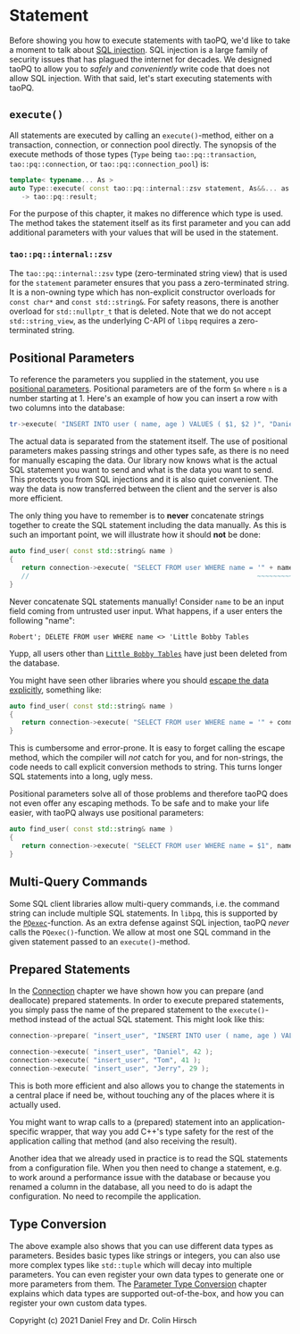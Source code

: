 # Statement

Before showing you how to execute statements with taoPQ, we'd like to take a moment to talk about [SQL injection](https://en.wikipedia.org/wiki/SQL_injection).
SQL injection is a large family of security issues that has plagued the internet for decades.
We designed taoPQ to allow you to *safely* and *conveniently* write code that does not allow SQL injection.
With that said, let's start executing statements with taoPQ.

## `execute()`

All statements are executed by calling an `execute()`-method, either on a transaction, connection, or connection pool directly.
The synopsis of the execute methods of those types (`Type` being `tao::pq::transaction`, `tao::pq::connection`, or `tao::pq::connection_pool`) is:

```c++
template< typename... As >
auto Type::execute( const tao::pq::internal::zsv statement, As&&... as )
   -> tao::pq::result;
```

For the purpose of this chapter, it makes no difference which type is used.
The method takes the statement itself as its first parameter and you can add additional parameters with your values that will be used in the statement.

### `tao::pq::internal::zsv`

The `tao::pq::internal::zsv` type (zero-terminated string view) that is used for the `statement` parameter ensures that you pass a zero-terminated string.
It is a non-owning type which has non-explicit constructor overloads for `const char*` and `const std::string&`.
For safety reasons, there is another overload for `std::nullptr_t` that is deleted.
Note that we do not accept `std::string_view`, as the underlying C-API of `libpq` requires a zero-terminated string.

## Positional Parameters

To reference the parameters you supplied in the statement, you use [positional parameters](https://www.postgresql.org/docs/current/sql-expressions.html).
Positional parameters are of the form `$n` where `n` is a number starting at 1.
Here's an example of how you can insert a row with two columns into the database:

```c++
tr->execute( "INSERT INTO user ( name, age ) VALUES ( $1, $2 )", "Daniel", 42 );
```

The actual data is separated from the statement itself.
The use of positional parameters makes passing strings and other types safe, as there is no need for manually escaping the data.
Our library now knows what is the actual SQL statement you want to send and what is the data you want to send.
This protects you from SQL injections and it is also quiet convenient.
The way the data is now transferred between the client and the server is also more efficient.

The only thing you have to remember is to **never** concatenate strings together to create the SQL statement including the data manually.
As this is such an important point, we will illustrate how it should **not** be done:

```c++
auto find_user( const std::string& name )
{
   return connection->execute( "SELECT FROM user WHERE name = '" + name + "'" );
   //                                                         ~~~~~~~~~~~~~~       WRONG!!!
}
```

Never concatenate SQL statements manually!
Consider `name` to be an input field coming from untrusted user input.
What happens, if a user enters the following "name":

`Robert'; DELETE FROM user WHERE name <> 'Little Bobby Tables`

Yupp, all users other than [`Little Bobby Tables`](https://xkcd.com/327/) have just been deleted from the database.

You might have seen other libraries where you should [escape the data explicitly](https://www.postgresql.org/docs/current/libpq-exec.html#LIBPQ-EXEC-ESCAPE-STRING), something like:

```c++
auto find_user( const std::string& name )
{
   return connection->execute( "SELECT FROM user WHERE name = '" + connection->escape( name ) + "'" );
}
```

This is cumbersome and error-prone.
It is easy to forget calling the escape method, which the compiler will *not* catch for you, and for non-strings, the code needs to call explicit conversion methods to string.
This turns longer SQL statements into a long, ugly mess.

Positional parameters solve all of those problems and therefore taoPQ does not even offer any escaping methods.
To be safe and to make your life easier, with taoPQ always use positional parameters:

```c++
auto find_user( const std::string& name )
{
   return connection->execute( "SELECT FROM user WHERE name = $1", name );
}
```

## Multi-Query Commands

Some SQL client libraries allow multi-query commands, i.e. the command string can include multiple SQL statements.
In `libpq`, this is supported by the [`PQexec`](https://www.postgresql.org/docs/current/libpq-exec.html)-function.
As an extra defense against SQL injection, taoPQ *never* calls the `PQexec()`-function.
We allow at most one SQL command in the given statement passed to an `execute()`-method.

## Prepared Statements

In the [Connection](Connection.md) chapter we have shown how you can prepare (and deallocate) prepared statements.
In order to execute prepared statements, you simply pass the name of the prepared statement to the `execute()`-method instead of the actual SQL statement.
This might look like this:

```c++
connection->prepare( "insert_user", "INSERT INTO user ( name, age ) VALUES ( $1, $2 )" );

connection->execute( "insert_user", "Daniel", 42 );
connection->execute( "insert_user", "Tom", 41 );
connection->execute( "insert_user", "Jerry", 29 );
```

This is both more efficient and also allows you to change the statements in a central place if need be, without touching any of the places where it is actually used.

You might want to wrap calls to a (prepared) statement into an application-specific wrapper, that way you add C++'s type safety for the rest of the application calling that method (and also receiving the result).

Another idea that we already used in practice is to read the SQL statements from a configuration file.
When you then need to change a statement, e.g. to work around a performance issue with the database or because you renamed a column in the database, all you need to do is adapt the configuration.
No need to recompile the application.

## Type Conversion

The above example also shows that you can use different data types as parameters.
Besides basic types like strings or integers, you can also use more complex types like `std::tuple` which will decay into multiple parameters.
You can even register your own data types to generate one or more parameters from them.
The [Parameter Type Conversion](Parameter-Type-Conversion.md) chapter explains which data types are supported out-of-the-box, and how you can register your own custom data types.

Copyright (c) 2021 Daniel Frey and Dr. Colin Hirsch

